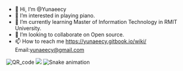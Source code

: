 - 👋 Hi, I’m @Yunaeecy
- 👀 I’m interested in playing piano.
- 🌱 I’m currently learning Master of Information Technology in RMIT University.
- 💞️ I’m looking to collaborate on Open source.
- 📫 How to reach me https://yunaeecy.gitbook.io/wiki/  Email:yunaeecy@gmail.com

<!---
Yunaeecy/Yunaeecy is a ✨ special ✨ repository because its `README.md` (this file) appears on your GitHub profile.
You can click the Preview link to take a look at your changes.
--->
![QR_code](00001-725946248.png)
![](https://user-images.githubusercontent.com/82499435/197423420-c593ad0e-aedd-4ad4-b5ba-22fce0cd066d.gif)
![Snake animation](https://github.com/Yunaeecy/Yunaeecy/blob/output/github-contribution-grid-snake.svg)
